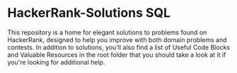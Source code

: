 # HackerRank-Solutions SQL
This repository is a home for elegant solutions to problems found on HackerRank, designed to help you improve with both domain problems and contests. In addition to solutions, you'll also find a list of Useful Code Blocks and Valuable Resources in the root folder that you should take a look at it if you're looking for additional help.
